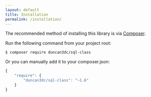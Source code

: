 ```yaml
---
layout: default
title: Installation
permalink: /installation/
---
```


The recommended method of installing this library is via [Composer](https://getcomposer.org/).

Run the following command from your project root:

~~~
$ composer require duncan3dc/sql-class
~~~


Or you can manually add it to your composer.json:

~~~javascript
{
    "require": {
        "duncan3dc/sql-class": "~1.6"
    }
}
~~~

